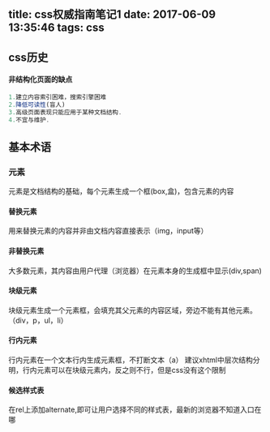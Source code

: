 title: css权威指南笔记1
date: 2017-06-09 13:35:46
tags: css
---


## css历史

####  非结构化页面的缺点

```js
1.建立内容索引困难，搜索引擎困难
2.降低可读性(盲人)
3.高级页面表现只能应用于某种文档结构.
4.不宜与维护.
```

## 基本术语

### 元素

元素是文档结构的基础，每个元素生成一个框(box,盒)，包含元素的内容

#### 替换元素

用来替换元素的内容并非由文档内容直接表示（img，input等）

#### 非替换元素

大多数元素，其内容由用户代理（浏览器）在元素本身的生成框中显示(div,span)

#### 块级元素

块级元素生成一个元素框，会填充其父元素的内容区域，旁边不能有其他元素。（div，p，ul，li）

#### 行内元素

行内元素在一个文本行内生成元素框，不打断文本（a）
建议xhtml中层次结构分明，行内元素可以在块级元素内，反之则不行，但是css没有这个限制


#### 候选样式表

在rel上添加alternate,即可让用户选择不同的样式表，最新的浏览器不知道入口在哪

